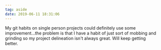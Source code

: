```yaml
---
tag: aside
date: 2019-06-11 18:31:06
---
```

My git habits on single person projects could definitely use some improvement…the problem is that I have a habit of just sort of mobbing and grinding so my project delineation isn't always great. Will keep getting better. 